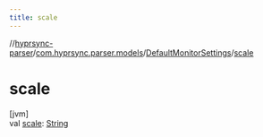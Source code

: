 ```yaml
---
title: scale
---
```

//[hyprsync-parser](../../../index.html)/[com.hyprsync.parser.models](../index.html)/[DefaultMonitorSettings](index.html)/[scale](scale.html)



# scale



[jvm]\
val [scale](scale.html): [String](https://kotlinlang.org/api/core/kotlin-stdlib/kotlin/-string/index.html)




